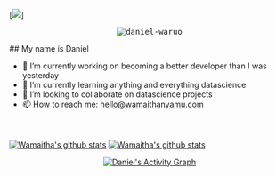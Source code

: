 
[<img src="https://upload.wikimedia.org/wikipedia/commons/thumb/d/d9/Hello_%28yellow%29.svg/1280px-Hello_%28yellow%29.svg.png">]
<p align = "center"> <samp> <img src = https://komarev.com/ghpvc/?username=daniel-waruo alt = daniel-waruo /> </samp> </p>
## My name is Daniel 

- 🔭 I’m currently working on becoming a better developer than I was yesterday
- 🌱 I’m currently learning anything and everything datascience
- 👯 I’m looking to collaborate on datascience projects
- 📫 How to reach me: hello@wamaithanyamu.com


<br />
<br />
<a href="https://github.com/daniel-waruo">
 <img align="center" src="https://github-readme-stats.vercel.app/api/top-langs/?username=wamaithanyamu&hide=jupyter%20notebook&show_icons=true&theme=radical" alt="Wamaitha's github stats"/></a>

<a href="https://github.com/daniel-waruo">
 <img align="center" src="https://github-readme-stats.vercel.app/api?username=daniel-waruo&theme=onedark" alt="Wamaitha's github stats"/></a>
 
 
<p align="center">
<a href="https://github.com/daniel-waruo/github-readme-activity-graph"><img alt="Daniel's Activity Graph" src="https://activity-graph.herokuapp.com/graph?username=daniel-waruo&bg_color=1F222E&color=F8D866&line=D9E650&point=FFFFFF&hide_border=true" /></a>
  </p>
<br><br>
